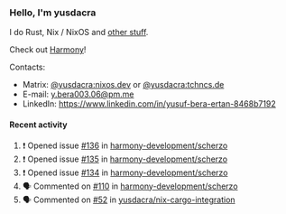 ### Hello, I'm yusdacra

I do Rust, Nix / NixOS and [other stuff](https://yusdacra.gitlab.io/about).

Check out [Harmony](https://github.com/harmony-development)!

Contacts:
- Matrix: [@yusdacra:nixos.dev](https://matrix.to/#/@yusdacra:nixos.dev) or [@yusdacra:tchncs.de](https://matrix.to/#/@yusdacra:tchncs.de)
- E-mail: y.bera003.06@pm.me
- LinkedIn: https://www.linkedin.com/in/yusuf-bera-ertan-8468b7192

#### Recent activity

<!--START_SECTION:activity-->
1. ❗️ Opened issue [#136](https://github.com/harmony-development/scherzo/issues/136) in [harmony-development/scherzo](https://github.com/harmony-development/scherzo)
2. ❗️ Opened issue [#135](https://github.com/harmony-development/scherzo/issues/135) in [harmony-development/scherzo](https://github.com/harmony-development/scherzo)
3. ❗️ Opened issue [#134](https://github.com/harmony-development/scherzo/issues/134) in [harmony-development/scherzo](https://github.com/harmony-development/scherzo)
4. 🗣 Commented on [#110](https://github.com/harmony-development/scherzo/issues/110) in [harmony-development/scherzo](https://github.com/harmony-development/scherzo)
5. 🗣 Commented on [#52](https://github.com/yusdacra/nix-cargo-integration/issues/52) in [yusdacra/nix-cargo-integration](https://github.com/yusdacra/nix-cargo-integration)
<!--END_SECTION:activity-->

